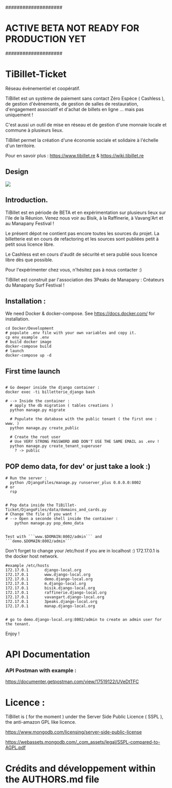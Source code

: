 ####################
# ACTIVE BETA NOT READY FOR PRODUCTION YET
####################

# TiBillet-Ticket

Réseau événementiel et coopératif.

TiBillet est un système de paiement sans contact Zéro Espèce ( Cashless ), de gestion d'évènements, de gestion de salles
de restauration, d'engagement associatif et d'achat de billets en ligne … mais pas uniquement !

C'est aussi un outil de mise en réseau et de gestion d'une monnaie locale et commune à plusieurs lieux.

TiBillet permet la création d'une économie sociale et solidaire à l'échelle d'un territoire.

Pour en savoir plus : https://www.tibillet.re & https://wiki.tibillet.re

## Design 

![](Presentation/Design_Front_Ticket.svg)

## Introduction.

TiBillet est en période de BETA et en expérimentation sur plusieurs lieux sur l'ile de la Réunion. Venez nous voir au
Bisik, à la Raffinerie, à Vavang'Art et au Manapany Festival !

Le présent dépot ne contient pas encore toutes les sources du projet. La billetterie est en cours de refactoring et les
sources sont publiées petit à petit sous licence libre.

Le Cashless est en cours d'audit de sécurité et sera publié sous licence libre dès que possible.

Pour l'expérimenter chez vous, n'hésitez pas à nous contacter :)

TiBillet est construit par l'association des 3Peaks de Manapany : Créateurs du Manapany Surf Festival !

## Installation :

We need Docker & docker-compose. See https://docs.docker.com/ for installation.

```shell
cd Docker/Development
# populate .env file with your own variables and copy it.
cp env_example .env
# build docker image
docker-compose build
# launch 
docker-compose up -d
```

## First time launch

```shell

# Go deeper inside the django container :
docker exec -ti billetterie_django bash

# --> Inside the container :
  # apply the db migration ( tables creations )
  python manage.py migrate
  
  # Populate the database with the public tenant ( the first one : www. )
  python manage.py create_public
  
  # Create the root user
  # Use VERY STRONG PASSWORD AND DON'T USE THE SAME EMAIL as .env !
  python manage.py create_tenant_superuser
    ? -> public
```

## POP demo data, for dev' or just take a look :)

```shell
# Run the server :
  python /DjangoFiles/manage.py runserver_plus 0.0.0.0:8002
# or
  rsp
  
  
# Pop data inside the TiBillet-Ticket/DjangoFiles/data/domains_and_cards.py
# Change the file if you want !
# --> Open a seconde shell inside the container :
	python manage.py pop_demo_data


Test with ```www.$DOMAIN:8002/admin``` and ```demo.$DOMAIN:8002/admin```
```


Don't forget to change your /etc/host if you are in localhost :)
172.17.0.1 is the docker host network.

```
#example /etc/hosts
172.17.0.1       django-local.org
172.17.0.1       www.django-local.org
172.17.0.1       demo.django-local.org
172.17.0.1       m.django-local.org
172.17.0.1       bisik.django-local.org
172.17.0.1       raffinerie.django-local.org
172.17.0.1       vavangart.django-local.org
172.17.0.1       3peaks.django-local.org
172.17.0.1       manap.django-local.org


# go to demo.django-local.org:8002/admin to create an admin user for the tenant. 
```

Enjoy !

# API Documentation 

### API Postman with example :

https://documenter.getpostman.com/view/17519122/UVeDtTFC

# Licence :

TiBillet is ( for the moment ) under the Server Side Public Licence ( SSPL ), the anti-amazon GPL like licence.

https://www.mongodb.com/licensing/server-side-public-license

https://webassets.mongodb.com/_com_assets/legal/SSPL-compared-to-AGPL.pdf

# Crédits and développement within the AUTHORS.md file
